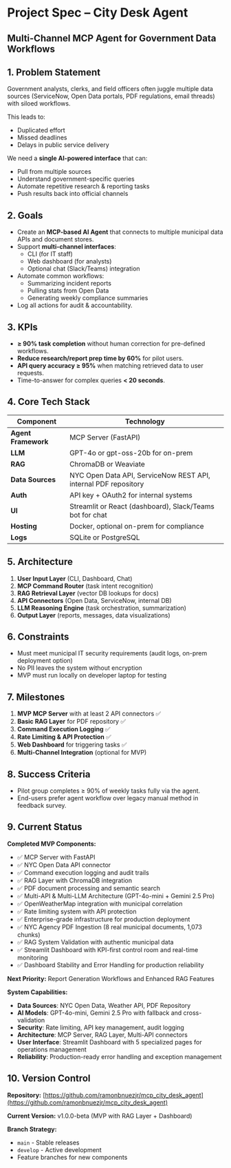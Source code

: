 # Project Spec – City Desk Agent

## Multi-Channel MCP Agent for Government Data Workflows

## 1. Problem Statement

Government analysts, clerks, and field officers often juggle multiple data sources (ServiceNow, Open Data portals, PDF regulations, email threads) with siloed workflows.

This leads to:

- Duplicated effort
- Missed deadlines
- Delays in public service delivery

We need a **single AI-powered interface** that can:

- Pull from multiple sources
- Understand government-specific queries
- Automate repetitive research & reporting tasks
- Push results back into official channels

## 2. Goals

- Create an **MCP-based AI Agent** that connects to multiple municipal data APIs and document stores.
- Support **multi-channel interfaces**:
    - CLI (for IT staff)
    - Web dashboard (for analysts)
    - Optional chat (Slack/Teams) integration
- Automate common workflows:
    - Summarizing incident reports
    - Pulling stats from Open Data
    - Generating weekly compliance summaries
- Log all actions for audit & accountability.

## 3. KPIs

- **≥ 90% task completion** without human correction for pre-defined workflows.
- **Reduce research/report prep time by 60%** for pilot users.
- **API query accuracy ≥ 95%** when matching retrieved data to user requests.
- Time-to-answer for complex queries **< 20 seconds**.

## 4. Core Tech Stack

| Component | Technology |
| --- | --- |
| **Agent Framework** | MCP Server (FastAPI) |
| **LLM** | GPT-4o or gpt-oss-20b for on-prem |
| **RAG** | ChromaDB or Weaviate |
| **Data Sources** | NYC Open Data API, ServiceNow REST API, internal PDF repository |
| **Auth** | API key + OAuth2 for internal systems |
| **UI** | Streamlit or React (dashboard), Slack/Teams bot for chat |
| **Hosting** | Docker, optional on-prem for compliance |
| **Logs** | SQLite or PostgreSQL |

## 5. Architecture

1. **User Input Layer** (CLI, Dashboard, Chat)
2. **MCP Command Router** (task intent recognition)
3. **RAG Retrieval Layer** (vector DB lookups for docs)
4. **API Connectors** (Open Data, ServiceNow, internal DB)
5. **LLM Reasoning Engine** (task orchestration, summarization)
6. **Output Layer** (reports, messages, data visualizations)

## 6. Constraints

- Must meet municipal IT security requirements (audit logs, on-prem deployment option)
- No PII leaves the system without encryption
- MVP must run locally on developer laptop for testing

## 7. Milestones

1. **MVP MCP Server** with at least 2 API connectors ✅
2. **Basic RAG Layer** for PDF repository ✅
3. **Command Execution Logging** ✅
4. **Rate Limiting & API Protection** ✅
5. **Web Dashboard** for triggering tasks ✅
6. **Multi-Channel Integration** (optional for MVP)

## 8. Success Criteria

- Pilot group completes ≥ 90% of weekly tasks fully via the agent.
- End-users prefer agent workflow over legacy manual method in feedback survey.

## 9. Current Status

**Completed MVP Components:**
- ✅ MCP Server with FastAPI
- ✅ NYC Open Data API connector
- ✅ Command execution logging and audit trails
- ✅ RAG Layer with ChromaDB integration
- ✅ PDF document processing and semantic search
- ✅ Multi-API & Multi-LLM Architecture (GPT-4o-mini + Gemini 2.5 Pro)
- ✅ OpenWeatherMap integration with municipal correlation
- ✅ Rate limiting system with API protection
- ✅ Enterprise-grade infrastructure for production deployment
- ✅ NYC Agency PDF Ingestion (8 real municipal documents, 1,073 chunks)
- ✅ RAG System Validation with authentic municipal data
- ✅ Streamlit Dashboard with KPI-first control room and real-time monitoring
- ✅ Dashboard Stability and Error Handling for production reliability

**Next Priority:** Report Generation Workflows and Enhanced RAG Features

**System Capabilities:**
- **Data Sources**: NYC Open Data, Weather API, PDF Repository
- **AI Models**: GPT-4o-mini, Gemini 2.5 Pro with fallback and cross-validation
- **Security**: Rate limiting, API key management, audit logging
- **Architecture**: MCP Server, RAG Layer, Multi-API connectors
- **User Interface**: Streamlit Dashboard with 5 specialized pages for operations management
- **Reliability**: Production-ready error handling and exception management

## 10. Version Control

**Repository:** [https://github.com/ramonbnuezjr/mcp_city_desk_agent](https://github.com/ramonbnuezjr/mcp_city_desk_agent)

**Current Version:** v1.0.0-beta (MVP with RAG Layer + Dashboard)

**Branch Strategy:** 
- `main` - Stable releases
- `develop` - Active development
- Feature branches for new components
